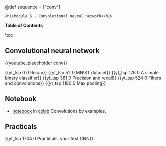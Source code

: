 @def sequence = ["conv"]

~~~
<h1>Module 6 - Convolutional neural network</h1>
~~~

**Table of Contents**

\toc


## Convolutional neural network

{{youtube_placeholder conv}}

{{yt_tsp 0 0 Recap}}
{{yt_tsp 52 0 MNIST dataset}}
{{yt_tsp 176 0 A simple binary classifier}}
{{yt_tsp 381 0 Precision and recall}}
{{yt_tsp 524 0 Filters and convolutions}}
{{yt_tsp 1180 0 Max pooling}}


## Notebook

- [notebook](https://github.com/dataflowr/notebooks/blob/master/Module6/06_convolution_digit_recognizer.ipynb) in [colab](https://colab.research.google.com/github/dataflowr/notebooks/blob/master/Module6/06_convolution_digit_recognizer.ipynb) Convolutions by examples.

## Practicals

{{yt_tsp 1704 0 Practicals: your first CNN}}

